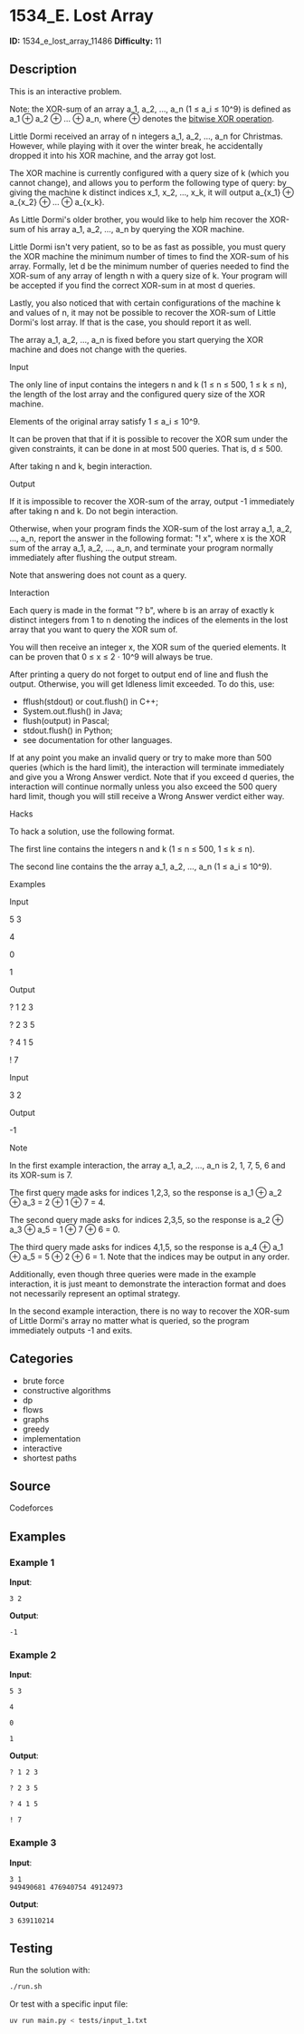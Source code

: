 # 1534_E. Lost Array

**ID:** 1534_e_lost_array_11486
**Difficulty:** 11

## Description

This is an interactive problem.

Note: the XOR-sum of an array a_1, a_2, …, a_n (1 ≤ a_i ≤ 10^9) is defined as a_1 ⊕ a_2 ⊕ … ⊕ a_n, where ⊕ denotes the [bitwise XOR operation](https://en.wikipedia.org/wiki/Bitwise_operation#XOR).

Little Dormi received an array of n integers a_1, a_2, …, a_n for Christmas. However, while playing with it over the winter break, he accidentally dropped it into his XOR machine, and the array got lost.

The XOR machine is currently configured with a query size of k (which you cannot change), and allows you to perform the following type of query: by giving the machine k distinct indices x_1, x_2, …, x_k, it will output a_{x_1} ⊕ a_{x_2} ⊕ … ⊕ a_{x_k}.

As Little Dormi's older brother, you would like to help him recover the XOR-sum of his array a_1, a_2, …, a_n by querying the XOR machine.

Little Dormi isn't very patient, so to be as fast as possible, you must query the XOR machine the minimum number of times to find the XOR-sum of his array. Formally, let d be the minimum number of queries needed to find the XOR-sum of any array of length n with a query size of k. Your program will be accepted if you find the correct XOR-sum in at most d queries.

Lastly, you also noticed that with certain configurations of the machine k and values of n, it may not be possible to recover the XOR-sum of Little Dormi's lost array. If that is the case, you should report it as well.

The array a_1, a_2, …, a_n is fixed before you start querying the XOR machine and does not change with the queries.

Input

The only line of input contains the integers n and k (1 ≤ n ≤ 500, 1 ≤ k ≤ n), the length of the lost array and the configured query size of the XOR machine.

Elements of the original array satisfy 1 ≤ a_i ≤ 10^9.

It can be proven that that if it is possible to recover the XOR sum under the given constraints, it can be done in at most 500 queries. That is, d ≤ 500.

After taking n and k, begin interaction.

Output

If it is impossible to recover the XOR-sum of the array, output -1 immediately after taking n and k. Do not begin interaction.

Otherwise, when your program finds the XOR-sum of the lost array a_1, a_2, …, a_n, report the answer in the following format: "! x", where x is the XOR sum of the array a_1, a_2, …, a_n, and terminate your program normally immediately after flushing the output stream.

Note that answering does not count as a query.

Interaction

Each query is made in the format "? b", where b is an array of exactly k distinct integers from 1 to n denoting the indices of the elements in the lost array that you want to query the XOR sum of.

You will then receive an integer x, the XOR sum of the queried elements. It can be proven that 0 ≤ x ≤ 2 ⋅ 10^9 will always be true.

After printing a query do not forget to output end of line and flush the output. Otherwise, you will get Idleness limit exceeded. To do this, use:

  * fflush(stdout) or cout.flush() in C++;
  * System.out.flush() in Java;
  * flush(output) in Pascal;
  * stdout.flush() in Python;
  * see documentation for other languages.



If at any point you make an invalid query or try to make more than 500 queries (which is the hard limit), the interaction will terminate immediately and give you a Wrong Answer verdict. Note that if you exceed d queries, the interaction will continue normally unless you also exceed the 500 query hard limit, though you will still receive a Wrong Answer verdict either way.

Hacks

To hack a solution, use the following format.

The first line contains the integers n and k (1 ≤ n ≤ 500, 1 ≤ k ≤ n).

The second line contains the the array a_1, a_2, …, a_n (1 ≤ a_i ≤ 10^9).

Examples

Input


5 3

4

0

1


Output


? 1 2 3

? 2 3 5

? 4 1 5

! 7


Input


3 2


Output


-1

Note

In the first example interaction, the array a_1, a_2, …, a_n is 2, 1, 7, 5, 6 and its XOR-sum is 7.

The first query made asks for indices 1,2,3, so the response is a_1 ⊕ a_2 ⊕ a_3 = 2 ⊕ 1 ⊕ 7 = 4.

The second query made asks for indices 2,3,5, so the response is a_2 ⊕ a_3 ⊕ a_5 = 1 ⊕ 7 ⊕ 6 = 0.

The third query made asks for indices 4,1,5, so the response is a_4 ⊕ a_1 ⊕ a_5 = 5 ⊕ 2 ⊕ 6 = 1. Note that the indices may be output in any order.

Additionally, even though three queries were made in the example interaction, it is just meant to demonstrate the interaction format and does not necessarily represent an optimal strategy.

In the second example interaction, there is no way to recover the XOR-sum of Little Dormi's array no matter what is queried, so the program immediately outputs -1 and exits.

## Categories

- brute force
- constructive algorithms
- dp
- flows
- graphs
- greedy
- implementation
- interactive
- shortest paths

## Source

Codeforces

## Examples

### Example 1

**Input**:
```
3 2
```

**Output**:
```
-1
```

### Example 2

**Input**:
```
5 3

4

0

1
```

**Output**:
```
? 1 2 3

? 2 3 5

? 4 1 5

! 7
```

### Example 3

**Input**:
```
3 1
949490681 476940754 49124973
```

**Output**:
```
3 639110214
```


## Testing

Run the solution with:

```bash
./run.sh
```

Or test with a specific input file:

```bash
uv run main.py < tests/input_1.txt
```
